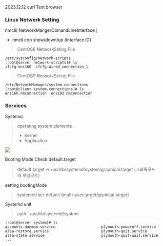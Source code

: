 2023.12.12
curl Text browser
### Linux Network Setting
nmcli( NetworkMangerComandLineInterface )
- nmcli con show/down/up {interface ID}

> CentOS8 NetworkSeting File

    /etc/sysconfig/network-scripts
    [root@server network-scripts]# ls
    ifcfg-ens160  ifcfg-Wired_connection_1

> CentOS9 NetworkSeting File
 

    /etc/NetworkManager/system-connections
    [root@client system-connections]# ls
    ens160.nmconnection  ens192.nmconnection

### Services
Systemd 
> operating system elements
> - Kernel
> - Application

![](https://encrypted-tbn0.gstatic.com/images?q=tbn:ANd9GcQqX310aUqm3YgqtEU0kW4K03GdK-Ot9h7Xvw&usqp=CAU)

Booting Mode Check default.target
> default.target -> /usr/lib/systemd/system/graphical.target (그래픽모드의 부팅모드)

setting bootingMode 
> systemctl set-default {multi-user.target/grphical.target}

Systemd unit

> path : /usr/lib/systemd/system

    [root@server system]# ls
    accounts-daemon.service                     plymouth-poweroff.service
    alsa-restore.service                        plymouth-quit.service
    alsa-state.service                          plymouth-quit-wait.service
    ...

<!--stackedit_data:
eyJoaXN0b3J5IjpbLTkyOTU2NzI1NywtOTM4MjM2NTMzLC0xOD
AzNjMyOTc1LC0yOTE0OTM4Myw0ODQ1ODIwNzQsMTA5Mzk3MTM0
NywtODAyMzY0MjA4XX0=
-->